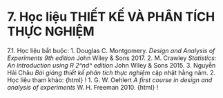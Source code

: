# 7. Học liệu THIẾT KẾ VÀ PHÂN TÍCH THỰC NGHIỆM
7.1. Học liệu bắt buộc: 1. Douglas C. Montgomery. *Design and Analysis of Experiments 9th edition* John Wiley & Sons 2017. 2. M. Crawley *Statistics: An introduction using R 2^nd^ edition* John Wiley & Sons 2015. 3. Nguyễn Hải Châu *Bài giảng thiết kế phân tích thực nghiệm* cập nhật hằng năm. 2. Học liệu tham khảo: {html}
! 1. G. W. Oehlert *A first course in design and analysis of experiments* W. H. Freeman 2010. {html}
!
